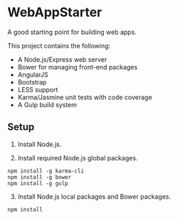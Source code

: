 # WebAppStarter

A good starting point for building web apps.

This project contains the following:
- A Node.js/Express web server
- Bower for managing front-end packages
- AngularJS
- Bootstrap
- LESS support
- Karma/Jasmine unit tests with code coverage
- A Gulp build system


## Setup

1.  Install Node.js.

2.  Install required Node.js global packages.

```
npm install -g karma-cli
npm install -g bower
npm install -g gulp
```

3.  Install Node.js local packages and Bower packages.

```
npm install
```